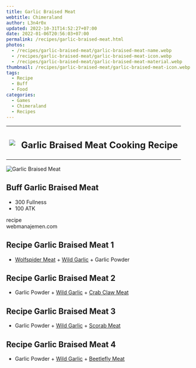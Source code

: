 ```yaml
---
title: Garlic Braised Meat
webtitle: Chimeraland
author: L3n4r0x
updated: 2022-10-31T14:52:27+07:00
date: 2022-01-06T20:56:03+07:00
permalink: /recipes/garlic-braised-meat.html
photos:
  - /recipes/garlic-braised-meat/garlic-braised-meat-name.webp
  - /recipes/garlic-braised-meat/garlic-braised-meat-icon.webp
  - /recipes/garlic-braised-meat/garlic-braised-meat-material.webp
thumbnail: /recipes/garlic-braised-meat/garlic-braised-meat-icon.webp
tags:
  - Recipe
  - Buff
  - Food
categories:
  - Games
  - Chimeraland
  - Recipes
---
```


<section id="bootstrap-wrapper"><link rel="stylesheet" href="https://cdn.statically.io/gh/dimaslanjaka/Web-Manajemen/40ac3225/css/bootstrap-4.5-wrapper.css"/><div class="row mb-2"><div class="col-md-12 mb-2"><table class="table" id="post-info"><tbody><tr><td><img class="d-inline-block me-2" src="/chimeraland/recipes/garlic-braised-meat/garlic-braised-meat-icon.webp" width="auto" height="auto"/></td><td><h1 class="fs-5">Garlic Braised Meat Cooking Recipe</h1></td></tr></tbody></table></div></div><div class="card mb-2"><div class="row g-0"><div class="col-sm-4 position-relative mb-2"><img src="/chimeraland/recipes/garlic-braised-meat/garlic-braised-meat-material.webp" class="card-img fit-cover w-100 h-100" alt="Garlic Braised Meat" data-fancybox="true"/></div><div class="col-sm-8 mb-2"><div class="card-body"><h2 class="card-title fs-5">Buff Garlic Braised Meat</h2><div class="card-text"><ul><li>300 Fullness</li><li>100 ATK</li></ul></div><span class="badge rounded-pill bg-dark">recipe</span></div><div class="card-footer text-end text-muted">webmanajemen.com</div></div></div></div><div class="row mb-2"><div class="col-12 col-lg-6 recipe-item mb-2"><div class="card"><div class="card-body"><h2 class="card-title fs-5">Recipe Garlic Braised Meat 1</h2><div class="card-text"><ul><li><a class="text-decoration-none" href="/chimeraland/materials/wolfspider-meat.html">Wolfspider Meat</a><span> + </span><a class="text-decoration-none" href="/chimeraland/materials/wild-garlic.html">Wild Garlic</a><span> + </span>Garlic Powder</li></ul></div></div></div></div><div class="col-12 col-lg-6 recipe-item mb-2"><div class="card"><div class="card-body"><h2 class="card-title fs-5">Recipe Garlic Braised Meat 2</h2><div class="card-text"><ul><li>Garlic Powder<span> + </span><a class="text-decoration-none" href="/chimeraland/materials/wild-garlic.html">Wild Garlic</a><span> + </span><a class="text-decoration-none" href="/chimeraland/materials/crab-claw-meat.html">Crab Claw Meat</a></li></ul></div></div></div></div><div class="col-12 col-lg-6 recipe-item mb-2"><div class="card"><div class="card-body"><h2 class="card-title fs-5">Recipe Garlic Braised Meat 3</h2><div class="card-text"><ul><li>Garlic Powder<span> + </span><a class="text-decoration-none" href="/chimeraland/materials/wild-garlic.html">Wild Garlic</a><span> + </span><a class="text-decoration-none" href="/chimeraland/materials/scorab-meat.html">Scorab Meat</a></li></ul></div></div></div></div><div class="col-12 col-lg-6 recipe-item mb-2"><div class="card"><div class="card-body"><h2 class="card-title fs-5">Recipe Garlic Braised Meat 4</h2><div class="card-text"><ul><li>Garlic Powder<span> + </span><a class="text-decoration-none" href="/chimeraland/materials/wild-garlic.html">Wild Garlic</a><span> + </span><a class="text-decoration-none" href="/chimeraland/materials/beetlefly-meat.html">Beetlefly Meat</a></li></ul></div></div></div></div></div></section>